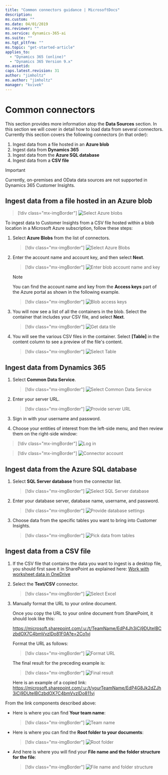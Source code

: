 ```yaml
---
title: "Common connectors guidance | MicrosoftDocs"
description: 
ms.custom: ""
ms.date: 04/01/2019
ms.reviewer: ""
ms.service: dynamics-365-ai
ms.suite: ""
ms.tgt_pltfrm: ""
ms.topic: "get-started-article"
applies_to: 
  - "Dynamics 365 (online)"
  - "Dynamics 365 Version 9.x"
ms.assetid: 
caps.latest.revision: 31
author: "jimholtz"
ms.author: "jimholtz"
manager: "kvivek"
---
```

# Common connectors

This section provides more information atop the **Data Sources** section. 
In this section we will cover in detail how to load data from several connectors. Currently this
section covers the following connectors (in that order):
1. Ingest data from a file hosted in an **Azure blob**
2. Ingest data from **Dynamics 365**
3. Ingest data from the **Azure SQL database**
4. Ingest data from a **CSV file** 

> [!IMPORTANT]
> Currently, on-premises and OData data sources are not supported in Dynamics 365 Customer Insights. 

## Ingest data from a file hosted in an Azure blob

> [!div class="mx-imgBorder"] 
> ![Select Azure blobs](media/connector-azure-storage.png "Select Azure blobs")

To ingest data to Customer Insights from a CSV file hosted within a blob location in a Microsoft Azure subscription, follow these steps:

1. Select **Azure Blobs** from the list of connectors.

   > [!div class="mx-imgBorder"] 
   > ![Select Azure Blobs](media/connector-azure-blobs.png "Select Azure Blobs")

2. Enter the account name and account key, and then select **Next**.

   > [!div class="mx-imgBorder"] 
   > ![Enter blob account name and key](media/connector-azure-blobs-account-name-key.png "Enter blob account name and key")

   > [!NOTE]
   > You can find the account name and key from the **Access keys** part of the Azure portal as shown in the following example. 

    > [!div class="mx-imgBorder"] 
    > ![Blob access keys](media/connector-azure-blobs-access-keys.png "Blob access keys")

3. You will now see a list of all the containers in the blob. Select the container that includes your CSV file, and select **Next**.

   > [!div class="mx-imgBorder"] 
   > ![Get data tile](media/connector-azure-blobs-container.png "Get data tile")

4. You will see the various CSV files in the container. Select **[Table]** in the content column to see a preview of the file's content.

   > [!div class="mx-imgBorder"] 
   > ![](media/connector-azure-blobs-preview.png "Select Table")
   
## Ingest data from Dynamics 365

1. Select **Common Data Service**.

   > [!div class="mx-imgBorder"] 
   > ![Select Common Data Service](media/connector-cds.png "Select Common Data Service")
 
2. Enter your server URL.

   > [!div class="mx-imgBorder"] 
   > ![Provide server URL](media/connector-provide-server-url.png "Provide server URL")

3. Sign in with your username and password.

4. Choose your entities of interest from the left-side menu, and then review them on the right-side window:


<!--editor note: Is "Log in" accurate alt/hover text for the next image? I don't see any sign-in area. -->

   > [!div class="mx-imgBorder"] 
   > ![Log in](media/connector-ce-log-in.png "Log in")

   > [!div class="mx-imgBorder"] 
   > ![Connector account](media/connector-account.png "Connector account")

## Ingest data from the Azure SQL database

1. Select **SQL Server database** from the connector list.

   > [!div class="mx-imgBorder"] 
   > ![Select SQL Server database](media/connector-select-sql-server-database.png "Select SQL Server database")

3. Enter your database server, database name, username, and password.

   > [!div class="mx-imgBorder"] 
   > ![Provide database settings](media/connector-provide-database-settings.png "Provide database settings")

4. Choose data from the specific tables you want to bring into Customer Insights.

   > [!div class="mx-imgBorder"] 
   > ![Pick data from tables](media/connector-pick-data-from-tables.png "Pick data from tables")
   
## Ingest data from a CSV file

1. If the CSV file that contains the data you want to ingest is a desktop file, you should first save it in SharePoint as explained here: [Work with worksheet data in OneDrive](https://support.office.com/article/Work-with-worksheet-data-in-OneDrive-C051A205-1C06-4FEB-94D8-793B0126B53A)

2. Select the **Text/CSV** connector.

   > [!div class="mx-imgBorder"] 
   > ![Select Excel](media/connector-excel.png "Select Excel")

3. Manually format the URL to your online document.

   Once you copy the URL to your online document from SharePoint, it should look like this: 

   https://microsoft.sharepoint.com/:u:/t/TeamName/EdP4Jh3iCj9DUteIBCzbdOX7C4bmVvzlDo81F0A?e=2Co1vj
   
   Format the URL as follows:

   > [!div class="mx-imgBorder"] 
   > ![Format URL](media/connector-format-url1.png "Format URL")

   The final result for the preceding example is: 

   > [!div class="mx-imgBorder"] 
   > ![Final result](media/connector-format-final-result.png "Final result")

   Here is an example of a copied link: 
 https://microsoft.sharepoint.com/:u:/t/yourTeamName/EdP4G8Jk2dZJh3iCj9DUteIBCzbdOX7C4bmVvzlDo811vj  

From the link components described above:

- Here is where you can find **Your team name**:

  > [!div class="mx-imgBorder"] 
  > ![Team name](media/connector-team-name.png "Team name")

- Here is where you can find the **Root folder to your documents**:

  > [!div class="mx-imgBorder"] 
  > ![Root folder](media/connector-root-folder.png "Root folder")

- And here is where you will find your **File name and the folder structure for the file**:

  > [!div class="mx-imgBorder"] 
  > ![File name and folder structure](media/connector-folder-structure.png "File name and folder structure")
